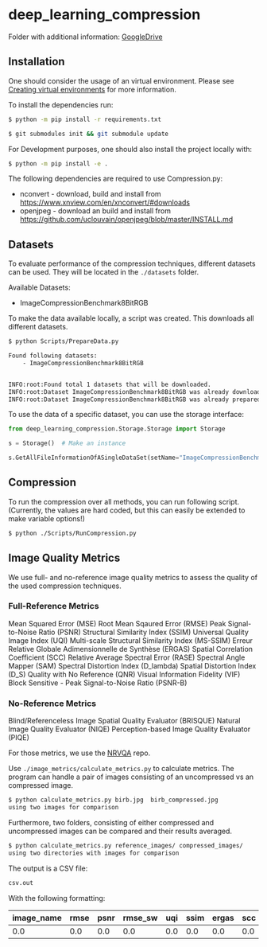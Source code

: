# deep_learning_compression

Folder with additional information: [GoogleDrive](https://drive.google.com/drive/folders/169hvlZwRuLNFSC1VJuDmnXZuatHHbEax?usp=sharing)



## Installation

One should consider the usage of an virtual environment. Please see [Creating virtual environments](https://docs.python.org/3/library/venv.html#creating-virtual-environments) for more information.


 To install the dependencies run:

```bash
$ python -m pip install -r requirements.txt

$ git submodules init && git submodule update
```

For Development purposes, one should also install the project locally with:
```bash
$ python -m pip install -e .
```

The following dependencies are required to use Compression.py:
- nconvert - download, build and install from https://www.xnview.com/en/xnconvert/#downloads
- openjpeg - download an build and install from https://github.com/uclouvain/openjpeg/blob/master/INSTALL.md


## Datasets

To evaluate performance of the compression techniques, different datasets can be used. They will be located in the `./datasets` folder.

Available Datasets:
- ImageCompressionBenchmark8BitRGB

To make the data available locally, a script was created. This downloads all different datasets.

```bash
$ python Scripts/PrepareData.py

Found following datasets:
	- ImageCompressionBenchmark8BitRGB


INFO:root:Found total 1 datasets that will be downloaded.
INFO:root:Dataset ImageCompressionBenchmark8BitRGB was already downloaded.
INFO:root:Dataset ImageCompressionBenchmark8BitRGB was already prepared!

```

To use the data of a specific dataset, you can use the storage interface:

```python
from deep_learning_compression.Storage.Storage import Storage

s = Storage()  # Make an instance

s.GetAllFileInformationOfASingleDataSet(setName="ImageCompressionBenchmark8BitRGB")

```

## Compression

To run the compression over all methods, you can run following script.
(Currently, the values are hard coded, but this can easily be extended to make variable options!)


```bash
$ python ./Scripts/RunCompression.py

```
## Image Quality Metrics
We use full- and no-reference image quality metrics to assess the quality of the used compression techniques.

### Full-Reference Metrics

Mean Squared Error (MSE)
Root Mean Sqaured Error (RMSE)
Peak Signal-to-Noise Ratio (PSNR)
Structural Similarity Index (SSIM)
Universal Quality Image Index (UQI)
Multi-scale Structural Similarity Index (MS-SSIM)
Erreur Relative Globale Adimensionnelle de Synthèse (ERGAS)
Spatial Correlation Coefficient (SCC)
Relative Average Spectral Error (RASE)
Spectral Angle Mapper (SAM)
Spectral Distortion Index (D_lambda)
Spatial Distortion Index (D_S)
Quality with No Reference (QNR)
Visual Information Fidelity (VIF)
Block Sensitive - Peak Signal-to-Noise Ratio (PSNR-B)

### No-Reference Metrics

Blind/Referenceless Image Spatial Quality Evaluator (BRISQUE)
Natural Image Quality Evaluator (NIQE)
Perception-based Image Quality Evaluator (PIQE)

For those metrics, we use the [NRVQA](https://github.com/buyizhiyou/NRVQA]) repo.


Use `./image_metrics/calculate_metrics.py` to calculate metrics.
The program can handle a pair of images consisting of an uncompressed vs an compressed image.
```bash
$ python calculate_metrics.py birb.jpg  birb_compressed.jpg
using two images for comparison
```
Furthermore, two folders, consisting of either compressed and uncompressed images can be compared and their results averaged.
```bash
$ python calculate_metrics.py reference_images/ compressed_images/
using two directories with images for comparison
```

The output is a CSV file:
```bash
csv.out
```

With the following formatting:

|image_name|rmse|psnr|rmse_sw|uqi|ssim|ergas|scc|rase|sam|msssim|vifp|psnrb|niqe|brisque|
|-----|----|----|-------|---|----|-----|---|----|---|------|----|-----|----|-------|
|0.0|0.0|0.0|0.0|0.0|0.0|0.0|0.0|0.0|0.0|0.0|0.0|0.0|0.0|0.0|
